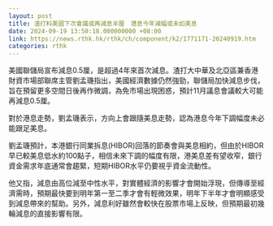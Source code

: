 ```yaml
---
layout: post
title: 渣打料美國下次會議或再減息半厘　港息今年減幅或未如美息
date: 2024-09-19 13:50:18.000000000 +08:00
link: https://news.rthk.hk/rthk/ch/component/k2/1771171-20240919.htm
categories: rthk
---
```


美國聯儲局宣布減息0.5厘，是超過4年來首次減息。渣打大中華及北亞區兼香港財資巿場部聯席主管劉孟璣指出，美國經濟數據仍然強勁，聯儲局加快減息步伐，旨在預留更多空間日後再作微調，為免市場出現困惑，預計11月議息會議較大可能再減息0.5厘。

對於港息走勢，劉孟璣表示，方向上會跟隨美息走勢，認為港息今年下調幅度未必能跟足美息。

劉孟璣預計，本港銀行同業拆息(HIBOR)回落的節奏會與美息相約，但由於HIBOR早已較美息低水約100點子，相信未來下調的幅度有限，港美息差有望收窄，銀行資金需求年底通常會趨緊，短期HIBOR水平仍要視乎資金流動性。

他又指，減息由高位減至中性水平，對實體經濟的影響才會開始浮現，但傳導至經濟需時，預期最快要到明年第一至二季才會有輕微效果，明年下半年才會明顯感受到減息帶來的幫助。另外，減息利好雖然會較快在股票市場上反映，但預期最初幾輪減息的直接影響有限。
